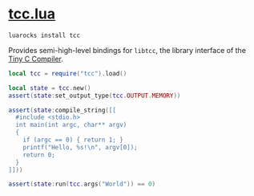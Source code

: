 [tcc.lua](https://nucular.github.io/tcclua)
===========================================

```
luarocks install tcc
```

Provides semi-high-level bindings for `libtcc`, the library interface of the
[Tiny C Compiler](http://bellard.org/tcc/).


```lua
local tcc = require("tcc").load()

local state = tcc.new()
assert(state:set_output_type(tcc.OUTPUT.MEMORY))

assert(state:compile_string([[
  #include <stdio.h>
  int main(int argc, char** argv)
  {
    if (argc == 0) { return 1; }
    printf("Hello, %s!\n", argv[0]);
    return 0;
  }
]]))

assert(state:run(tcc.args("World")) == 0)
```
